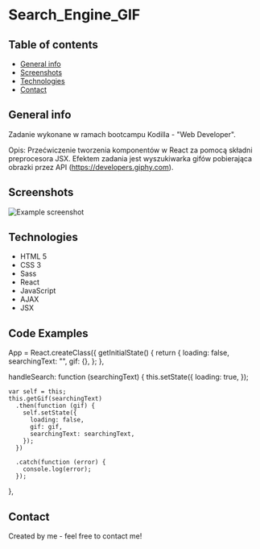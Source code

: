 # Search_Engine_GIF

## Table of contents
* [General info](#general-info)
* [Screenshots](#screenshots)
* [Technologies](#technologies)
* [Contact](#contact)

## General info
Zadanie wykonane w ramach bootcampu Kodilla - "Web Developer".

Opis: Przećwiczenie tworzenia komponentów w React za pomocą składni preprocesora JSX.
Efektem zadania jest wyszukiwarka gifów pobierająca obrazki przez API (https://developers.giphy.com).

## Screenshots
![Example screenshot](./src/image/project_4.jpg)

## Technologies

   * HTML 5
   * CSS 3
   * Sass
   * React
   * JavaScript
   * AJAX
   * JSX

## Code Examples


App = React.createClass({
  getInitialState() {
    return {
      loading: false,
      searchingText: "",
      gif: {},
    };
  },

  handleSearch: function (searchingText) {
    this.setState({
      loading: true,
    });

    var self = this;
    this.getGif(searchingText)
      .then(function (gif) {
        self.setState({
          loading: false,
          gif: gif,
          searchingText: searchingText,
        });
      })

      .catch(function (error) {
        console.log(error);
      });
  },



## Contact
Created by me - feel free to contact me!